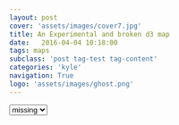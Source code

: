 ```yaml
---
layout: post
cover: 'assets/images/cover7.jpg'
title: An Experimental and broken d3 map
date:   2016-04-04 10:18:00
tags: maps
subclass: 'post tag-test tag-content'
categories: 'kyle'
navigation: True
logo: 'assets/images/ghost.png'
---
```

<script type="text/javascript" src="my_layer.json"></script>
<script type="text/javascript" src="http://d3js.org/d3.v3.min.js"></script>
<script type="text/javascript" src="http://d3js.org/queue.v1.min.js"></script>
<script type="text/javascript" src="http://d3js.org/topojson.v0.min.js"></script>
<select id = "opts">
<option value="gap">gap</option>
<option value="missing" selected="selected">missing</option>

<style>


.map {
  position: relative;
  overflow: hidden;
}
.layer {
  position: absolute;
}
.tile {
  pointer-events: none;
  position: absolute;
  width: 256px;
  height: 256px;
}
.info {
  position: absolute;
  bottom: 10px;
  left: 10px;
}
.legend {
	text-align: left;
	line-height: 18px;
	color: #555;
}
.legend i {
	width: 18px;
	height: 18px;
	float: left;
	margin-right: 8px;
	opacity: 0.7;
}
div.tooltip {   
  position: absolute;           
  text-align: center;           
  width: 150px;                  
  height: 25px;                 
  padding: 2px;             
  font-size: 10px;     
  background: #FFFFE0;
  border: 1px;      
  border-radius: 8px;           
  pointer-events: none;         
}   
</style>

<div id="example"></div>
<script src="//d3js.org/d3.v3.min.js"></script>
<script src="../d3.geo.tile.min.js"></script>
<script>

var width = Math.max( document.getElementById('example').offsetWidth),
    height = Math.min(500, window.innerHeight),
    prefix = prefixMatch(["webkit", "ms", "Moz", "O"]);

var tile = d3.geo.tile()
    .size([width, height]);

var projection = d3.geo.mercator()
    .scale((1 << 20) / 2 / Math.PI)
    .translate([width / 2, height / 2]);

var center = projection([-122.3321, 47.6062]);

var path = d3.geo.path()
    .projection(projection);


var zoom = d3.behavior.zoom()
    .scale(projection.scale() * 2 * Math.PI)
    .scaleExtent([1 << 9, 1 << 23])
    .translate([width - center[0], height - center[1]])
    .on("zoom", zoomed);


var svg = d3.select("div#example").append("svg")
    .attr("width", width)
    .attr("height", height);

var raster = svg.append("g");

var vector = svg.selectAll("path");
svg.call(zoom);
zoomed();
function zoomed() {
  var tiles = tile
      .scale(zoom.scale())
      .translate(zoom.translate())
      ();

  projection
      .scale(zoom.scale() / 2 / Math.PI)
      .translate(zoom.translate());


	svg.selectAll("path").attr("d", path)
	 .attr("fill","#666666")
	 .attr("opacity",0.5);

  var image = raster
      .attr("transform", "scale(" + tiles.scale + ")translate(" + tiles.translate + ")")
    .selectAll("image")
      .data(tiles, function(d) { return d; });

  image.exit()
      .remove();

  image.enter().append("image")

      .attr("xlink:href", function(d) { return  "http://server.arcgisonline.com/ArcGIS/rest/services/Canvas/World_Light_Gray_Base/MapServer/tile/" + d[2] + "/" + d[1] + "/" + d[0]; })
      .attr("width", 1)
      .attr("height", 1)
      .attr("x", function(d) { return d[0]; })
      .attr("y", function(d) { return d[1]; });
}


//Load in GeoJSON data


		//Bind data and create one path per GeoJSON feature
function draw_map(stuff){
		vector
			 .data(schoolData.features)
			 .enter()
			 .append("path")
			 .attr("d", path)
			 .style("fill",function (d,i) { return getColor(d.properties[stuff]) })
			 .style("stroke",function (d,i) { return getBorderColor(d.properties.missing) })
			 .style("stroke-width", 5)
			 .style("stroke-dasharray", 3)
			 .attr("opacity",0.7);
}
draw_map('gap')

function prefixMatch(p) {
  var i = -1, n = p.length, s = document.body.style;
  while (++i < n) if (p[i] + "Transform" in s) return "-" + p[i].toLowerCase() + "-";
  return "";
}


// handle on click event
d3.select('#opts')
  .on('change', function() {
    draw_map(d3.select(this).property('value'));
});

// get color depending on population density value
function getColor(d) {
 return d > 60 ? '#800026' :
        d > 50  ? '#BD0026' :
        d > 40  ? '#E31A1C' :
        d > 30  ? '#FC4E2A' :
        d > 20   ? '#FD8D3C' :
        d > 10   ? '#FEB24C' :
        d > 5   ? '#FED976' :
                   '#FFEDA0';
}

// get border based on which is misisng
function getBorderColor(d) {
 return d == 'white' ? 'white':
        d == 'black' ? 'black':
        d == 'none'  ? 'gray':
                        'gray';
}
</script>
